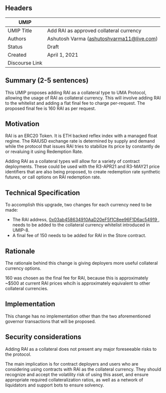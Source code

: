 ## Headers
| UMIP   |                                                                                                                                          |
|------------|------------------------------------------------------------------------------------------------------------------------------------------|
| UMIP Title | Add RAI as approved collateral currency              |
| Authors    | Ashutosh Varma (ashutoshvarma11@live.com) |
| Status     | Draft                                                                                                                                    |
| Created    | April 1, 2021                                                                                                                           |
| Discourse Link    |                                                                                                                     |

## Summary (2-5 sentences)
This UMIP proposes adding RAI as a collateral type to UMA Protocol, allowing the usage of RAI as collateral currency.
This will involve adding RAI to the whitelist and adding a flat final fee to charge per-request. The proposed final fee is 160 RAI as per request.

## Motivation

RAI is an ERC20 Token. It is ETH backed reflex index with a managed float regime. The RAIUSD exchange rate is determined by supply
and demand while the protocol that issues RAI tries to stabilize its price by constantly de or revaluing it using Redemption Rate.

Adding RAI as a collateral types will allow for a variety of contract deployments.
These could be used with the R3-APR21 and R3-MAY21 price identifiers that are also being proposed, to create
redemption rate synthetic futures, or call options on RAI redemption rate. 

## Technical Specification
To accomplish this upgrade, two changes for each currency need to be made:

- The RAI address, [0x03ab458634910AaD20eF5f1C8ee96F1D6ac54919 ](https://etherscan.io/address/0x03ab458634910AaD20eF5f1C8ee96F1D6ac54919 ),
  needs to be added to the collateral currency whitelist introduced in UMIP-8.
- A final fee of 150 needs to be added for RAI in the Store contract.


## Rationale

The rationale behind this change is giving deployers more useful collateral currency options.

160 was chosen as the final fee for RAI, because this is approximately ~$500 at current RAI prices whcih is approximately equivalent to other collateral currencies.

## Implementation

This change has no implementation other than the two aforementioned governor transactions that will be proposed.

## Security considerations

Adding RAI as a collateral does not present any major foreseeable risks to the protocol.

The main implication is for contract deployers and users who are considering using contracts with RAI as the collateral currency.
They should recognize and accept the volatility risk of using this asset, and ensure appropriate required collateralization ratios,
as well as a network of liquidators and support bots to ensure solvency.
